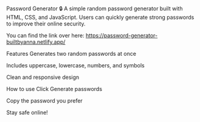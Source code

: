 Password Generator 🔒
A simple random password generator built with HTML, CSS, and JavaScript. Users can quickly generate strong passwords to improve their online security.

You can find the link over here: 
https://password-generator-builtbyanna.netlify.app/

Features
Generates two random passwords at once

Includes uppercase, lowercase, numbers, and symbols

Clean and responsive design

How to use
Click Generate passwords

Copy the password you prefer

Stay safe online!
